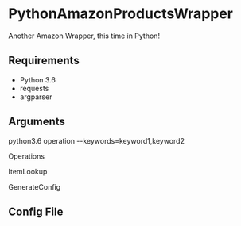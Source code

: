 # PythonAmazonProductsWrapper
Another Amazon Wrapper, this time in Python!

## Requirements

* Python 3.6
* requests
* argparser


## Arguments

python3.6 operation --keywords=keyword1,keyword2

Operations

ItemLookup

GenerateConfig

## Config File
